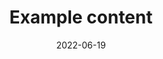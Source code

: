 ---
slug: "example-content"
date: ["2022-06-19"]
status: "published"
title: "Example content"
tags: ["programming", "git", "terminal", "github", "tutorial"]
section: ["contents"]
is_featured: false
url: "https://sabine-loos.com/"
thumbnailurl: "https://media.istockphoto.com/vectors/image-preview-icon-picture-placeholder-for-website-or-uiux-design-vector-id1222357475?k=20&m=1222357475&s=612x612&w=0&h=jPhUdbj_7nWHUp0dsKRf4DMGaHiC16kg_FSjRRGoZEI="
description: "The man in black fled across the desert and the gunslinger followed."
---